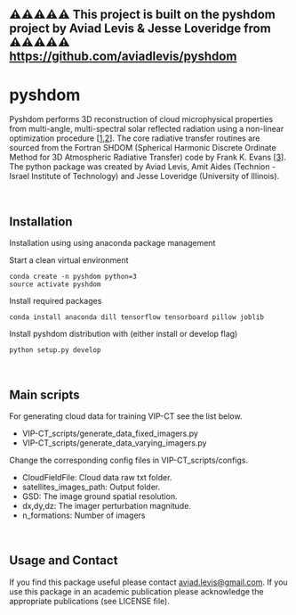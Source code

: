 
:warning::warning::warning::warning::warning:
This project is built on the pyshdom project by Aviad Levis & Jesse Loveridge from
:warning::warning::warning::warning::warning:
https://github.com/aviadlevis/pyshdom
---

# pyshdom

Pyshdom performs 3D reconstruction of cloud microphysical properties from multi-angle, multi-spectral solar reflected radiation using a non-linear optimization procedure [[1],[2]]. The core radiative transfer routines are sourced from the Fortran SHDOM (Spherical Harmonic Discrete Ordinate Method for 3D Atmospheric Radiative Transfer) code by Frank K. Evans [[3]]. The python package was created by Aviad Levis, Amit Aides (Technion - Israel Institute of Technology) and Jesse Loveridge (University of Illinois).

[1]: http://openaccess.thecvf.com/content_iccv_2015/html/Levis_Airborne_Three-Dimensional_Cloud_ICCV_2015_paper.html
[2]: http://openaccess.thecvf.com/content_cvpr_2017/html/Levis_Multiple-Scattering_Microphysics_Tomography_CVPR_2017_paper.html
[3]: http://coloradolinux.com/~evans/shdom.html

&nbsp;

## Installation 
Installation using using anaconda package management

Start a clean virtual environment
```
conda create -n pyshdom python=3
source activate pyshdom
```

Install required packages
```
conda install anaconda dill tensorflow tensorboard pillow joblib
```

Install pyshdom distribution with (either install or develop flag)
```
python setup.py develop
```

&nbsp;


## Main scripts
For generating cloud data for training VIP-CT see the list below. 
  - VIP-CT_scripts/generate_data_fixed_imagers.py
  - VIP-CT_scripts/generate_data_varying_imagers.py

Change the corresponding config files in VIP-CT_scripts/configs. 

- CloudFieldFile: Cloud data raw txt folder.
- satellites_images_path: Output folder.
- GSD: The image ground spatial resolution.
- dx,dy,dz: The imager perturbation magnitude.
- n_formations: Number of imagers 


&nbsp;

## Usage and Contact
If you find this package useful please contact aviad.levis@gmail.com.
If you use this package in an academic publication please acknowledge the appropriate publications (see LICENSE file). 

